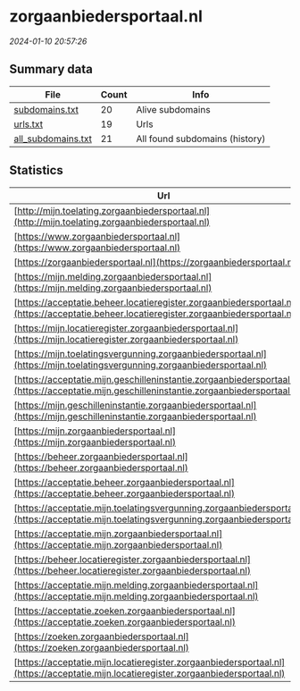 # zorgaanbiedersportaal.nl
*2024-01-10 20:57:26*
## Summary data
| File       | Count | Info |
|------------|-------|------|
|[subdomains.txt](/data/zorgaanbiedersportaal.nl/subdomains.txt)|20|Alive subdomains|
|[urls.txt](/data/zorgaanbiedersportaal.nl/urls.txt)|19|Urls|
|[all_subdomains.txt](/data/zorgaanbiedersportaal.nl/all_subdomains.txt)|21|All found subdomains (history)|
## Statistics
| Url | SSL | Server | Cookie | HSTS | CSP | XFO | XXP | RP | Tech |Title |
|------------|-------|------|------|------|------|------|------|------|------|------|
|[http://mijn.toelating.zorgaanbiedersportaal.nl](http://mijn.toelating.zorgaanbiedersportaal.nl)| |BigIP| | | | | |:white_check_mark: |F5 BigIP||
|[https://www.zorgaanbiedersportaal.nl](https://www.zorgaanbiedersportaal.nl)| |-| |:white_check_mark: |:warning: |:white_check_mark: |:white_check_mark: |:white_check_mark: |Bloomreach HSTS|Zorgaanbiederspo...|
|[https://zorgaanbiedersportaal.nl](https://zorgaanbiedersportaal.nl)| |-| |:white_check_mark: |:warning: |:white_check_mark: |:white_check_mark: |:white_check_mark: |Bloomreach HSTS|Zorgaanbiederspo...|
|[https://mijn.melding.zorgaanbiedersportaal.nl](https://mijn.melding.zorgaanbiedersportaal.nl)| |-| |:white_check_mark: |:warning: |:white_check_mark: |:white_check_mark: |:white_check_mark: |HSTS|Inloggen|
|[https://acceptatie.beheer.locatieregister.zorgaanbiedersportaal.nl](https://acceptatie.beheer.locatieregister.zorgaanbiedersportaal.nl)| |-| |:white_check_mark: |:white_check_mark: |:white_check_mark: |:white_check_mark: |HSTS||
|[https://mijn.locatieregister.zorgaanbiedersportaal.nl](https://mijn.locatieregister.zorgaanbiedersportaal.nl)| |-| |:white_check_mark: |:white_check_mark: |:white_check_mark: |:white_check_mark: |HSTS|Inloggen|
|[https://mijn.toelatingsvergunning.zorgaanbiedersportaal.nl](https://mijn.toelatingsvergunning.zorgaanbiedersportaal.nl)| |-| |:white_check_mark: |:white_check_mark: |:white_check_mark: |:white_check_mark: |HSTS|Inloggen | Toela...|
|[https://acceptatie.mijn.geschilleninstantie.zorgaanbiedersportaal.nl](https://acceptatie.mijn.geschilleninstantie.zorgaanbiedersportaal.nl)| |-| | | | | |:white_check_mark: |HSTS||
|[https://mijn.geschilleninstantie.zorgaanbiedersportaal.nl](https://mijn.geschilleninstantie.zorgaanbiedersportaal.nl)| |-| |:white_check_mark: |:white_check_mark: |:white_check_mark: |:white_check_mark: |HSTS|Inloggen | Erken...|
|[https://mijn.zorgaanbiedersportaal.nl](https://mijn.zorgaanbiedersportaal.nl)| |-| |:white_check_mark: |:white_check_mark: |:white_check_mark: |:white_check_mark: |HSTS|Inloggen|
|[https://beheer.zorgaanbiedersportaal.nl](https://beheer.zorgaanbiedersportaal.nl)| |-| |:white_check_mark: |:white_check_mark: |:white_check_mark: |:white_check_mark: |HSTS||
|[https://acceptatie.beheer.zorgaanbiedersportaal.nl](https://acceptatie.beheer.zorgaanbiedersportaal.nl)| |-| | | | | |:white_check_mark: |HSTS||
|[https://acceptatie.mijn.toelatingsvergunning.zorgaanbiedersportaal.nl](https://acceptatie.mijn.toelatingsvergunning.zorgaanbiedersportaal.nl)| |-| |:white_check_mark: |:white_check_mark: |:white_check_mark: |:white_check_mark: |HSTS||
|[https://acceptatie.mijn.zorgaanbiedersportaal.nl](https://acceptatie.mijn.zorgaanbiedersportaal.nl)| |-| |:white_check_mark: |:white_check_mark: |:white_check_mark: |:white_check_mark: |HSTS||
|[https://beheer.locatieregister.zorgaanbiedersportaal.nl](https://beheer.locatieregister.zorgaanbiedersportaal.nl)| |-| |:white_check_mark: |:white_check_mark: |:white_check_mark: |:white_check_mark: |HSTS||
|[https://acceptatie.mijn.melding.zorgaanbiedersportaal.nl](https://acceptatie.mijn.melding.zorgaanbiedersportaal.nl)| |-| |:white_check_mark: |:white_check_mark: |:white_check_mark: |:white_check_mark: |HSTS||
|[https://acceptatie.zoeken.zorgaanbiedersportaal.nl](https://acceptatie.zoeken.zorgaanbiedersportaal.nl)| |-| |:white_check_mark: |:white_check_mark: |:white_check_mark: |:white_check_mark: |HSTS||
|[https://zoeken.zorgaanbiedersportaal.nl](https://zoeken.zorgaanbiedersportaal.nl)| |-| |:white_check_mark: |:white_check_mark: |:white_check_mark: |:white_check_mark: |HSTS|Zorgaanbiederspo...|
|[https://acceptatie.mijn.locatieregister.zorgaanbiedersportaal.nl](https://acceptatie.mijn.locatieregister.zorgaanbiedersportaal.nl)| |-| |:white_check_mark: |:white_check_mark: |:white_check_mark: |:white_check_mark: |HSTS||